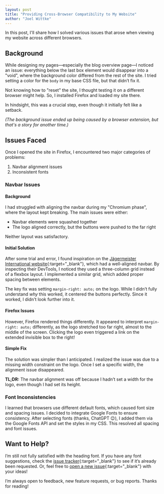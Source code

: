 ```yaml
---
layout: post
title: "Providing Cross-Browser Compatibility to My Website"
author: "Joel Wittke"
---
```


In this post, I'll share how I solved various issues that arose when viewing my website across different browsers.
<!--preview-->

## Background

While designing my pages—especially the blog overview page—I noticed an issue: everything below the last box element would disappear into a "void", where the background color differed from the rest of the site. I tried setting a color for the `body` in my base CSS file, but that didn’t fix it. 

Not knowing how to "reset" the site, I thought testing it on a different browser might help. So, I installed Firefox and loaded my site there.

In hindsight, this was a crucial step, even though it initially felt like a setback.

*(The background issue ended up being caused by a browser extension, but that's a story for another time.)*

## Issues Faced

Once I opened the site in Firefox, I encountered two major categories of problems:

1. Navbar alignment issues
2. Inconsistent fonts

### Navbar Issues

#### Background

I had struggled with aligning the navbar during my "Chromium phase", where the layout kept breaking. The main issues were either:
- Navbar elements were squashed together
- The logo aligned correctly, but the buttons were pushed to the far right

Neither layout was satisfactory.

#### Initial Solution

After some trial and error, I found inspiration on the [Jägermeister International website](https://www.jagermeister.com/){:target="_blank"}, which had a well-aligned navbar. By inspecting their DevTools, I noticed they used a three-column grid instead of a flexbox layout. I implemented a similar grid, which added proper spacing between elements.

The key fix was setting `margin-right: auto;` on the logo. While I didn’t fully understand *why* this worked, it centered the buttons perfectly. Since it worked, I didn't look further into it.

#### Firefox Issues

However, Firefox rendered things differently. It appeared to interpret `margin-right: auto;` differently, as the logo stretched too far right, almost to the middle of the screen. Clicking the logo even triggered a link on the extended invisible box to the right!

#### Simple Fix

The solution was simpler than I anticipated. I realized the issue was due to a missing width constraint on the logo. Once I set a specific width, the alignment issue disappeared.

**TL;DR:** The navbar alignment was off because I hadn’t set a width for the logo, even though I had set its height.

### Font Inconsistencies

I learned that browsers use different default fonts, which caused font size and spacing issues. I decided to integrate Google Fonts to ensure consistency. After selecting fonts (thanks, ChatGPT 😉), I added them via the Google Fonts API and set the styles in my CSS. This resolved all spacing and font issues.

## Want to Help?

I’m still not fully satisfied with the heading font. If you have any font suggestions, check the [issue tracker](https://github.com/Xynox/website/issues){:target="_blank"} to see if it’s already been requested. Or, feel free to [open a new issue](https://github.com/Xynox/website/issues/new/choose){:target="_blank"} with your ideas!

I’m always open to feedback, new feature requests, or bug reports. Thanks for reading!
